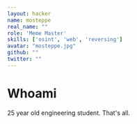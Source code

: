 ```yaml
---
layout: hacker
name: mosteppe
real_name: ""
role: 'Meme Master'
skills: ['osint', 'web', 'reversing']
avatar: "mosteppe.jpg"
github: ""
twitter: ""
---
```


# Whoami

25 year old engineering student. That's all.
